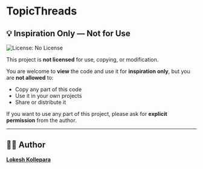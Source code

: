 # TopicThreads

## 💡 Inspiration Only — Not for Use

![License: No License](https://img.shields.io/badge/license-NO--LICENSE-red)

This project is **not licensed** for use, copying, or modification.

You are welcome to **view** the code and use it for **inspiration only**, but you are **not allowed** to:

- Copy any part of this code
- Use it in your own projects
- Share or distribute it

If you want to use any part of this project, please ask for **explicit permission** from the author.

---

## 🙋‍♂️ Author

**[Lokesh Kollepara](https://www.linkedin.com/in/kollepara-bapiraju/)**
